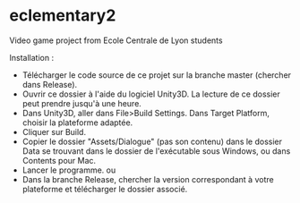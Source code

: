 eclementary2
============

Video game project from Ecole Centrale de Lyon students



Installation :
- Télécharger le code source de ce projet sur la branche master (chercher dans Release).
- Ouvrir ce dossier à l'aide du logiciel Unity3D. La lecture de ce dossier peut prendre jusqu'à une heure.
- Dans Unity3D, aller dans File>Build Settings. Dans Target Platform, choisir la plateforme adaptée.
- Cliquer sur Build.
- Copier le dossier "Assets/Dialogue" (pas son contenu) dans le dossier Data se trouvant dans le dossier de l'exécutable sous Windows, ou dans Contents pour Mac.
- Lancer le programme.
ou
- Dans la branche Release, chercher la version correspondant à votre plateforme et télécharger le dossier associé.
